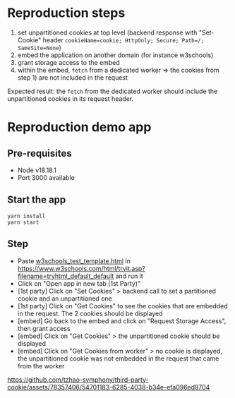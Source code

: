# Reproduction steps
1. set unpartitioned cookies at top level (backend response with "Set-Cookie" header `cookieName=cookie; HttpOnly; Secure; Path=/; SameSite=None`)
2. embed the application on another domain (for instance w3schools)
3. grant storage access to the embed
4. within the embed, `fetch` from a dedicated worker => the cookies from step 1) are not included in the request

Expected result: the `fetch` from the dedicated worker should include the unpartitioned cookies in its request header.

# Reproduction demo app
## Pre-requisites
- Node v18.18.1
- Port 3000 available

## Start the app
```
yarn install
yarn start
```

## Step
- Paste [w3schools_test_template.html](w3schools_test_template.html) in https://www.w3schools.com/html/tryit.asp?filename=tryhtml_default_default and run it
- Click on "Open app in new tab (1st Party)"
- [1st party] Click on "Set Cookies" > backend call to set a partitioned cookie and an unpartitioned one
- [1st party] Click on "Get Cookies" to see the cookies that are embedded in the request. The 2 cookies should be displayed
- [embed] Go back to the embed and click on "Request Storage Access", then grant access
- [embed] Click on "Get Cookies" > the unpartitioned cookie should be displayed
- [embed] Click on "Get Cookies from worker" > no cookie is displayed, the unpartitioned cookie was not embedded in the request that came from the worker

https://github.com/tzhao-symphony/third-party-cookie/assets/78357406/54701183-6285-4038-b34e-efa096ed9704


